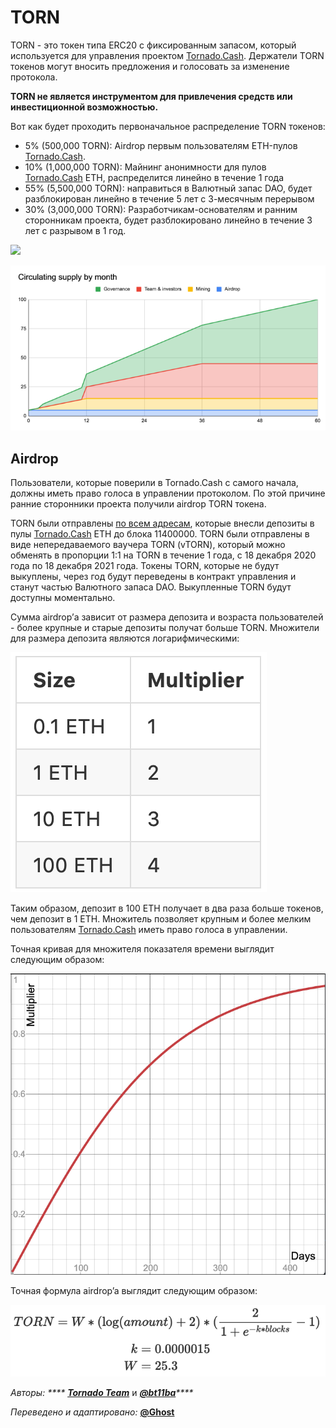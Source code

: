 # TORN

TORN - это токен типа ERC20 с фиксированным запасом, который используется для управления проектом [Tornado.Cash](https://tornado.cash). Держатели TORN токенов могут вносить предложения и голосовать за изменение протокола.

**TORN не является инструментом для привлечения средств или инвестиционной возможностью.**

Вот как будет проходить первоначальное распределение TORN токенов:

* 5% (500,000 TORN): Airdrop первым пользователям ETH-пулов [Tornado.Cash](https://tornado.cash).
* 10% (1,000,000 TORN): Майнинг анонимности для пулов [Tornado.Cash](http://tornado.cash) ETH, распределится линейно в течение 1 года
* 55% (5,500,000 TORN): направиться в Валютный запас DAO, будет разблокирован линейно в течение 5 лет с 3-месячным перерывом
* 30% (3,000,000 TORN): Разработчикам-основателям и ранним сторонникам проекта, будет разблокировано линейно в течение 3 лет с разрывом в 1 год.

![](../.gitbook/assets/1-bjggju1rn4\_qoxgcljfneq.png)

![](../.gitbook/assets/1-gmc0jw8zr5xfvrk5zyqmya.png)

## Airdrop <a href="#f04d" id="f04d"></a>

Пользователи, которые поверили в Tornado.Cash с самого начала, должны иметь право голоса в управлении протоколом. По этой причине ранние сторонники проекта получили airdrop TORN токена.

TORN были отправлены [по всем адресам](https://github.com/tornadocash/airdrop/blob/master/airdrop.csv), которые внесли депозиты в пулы [Tornado.Cash](http://tornado.cash) ETH до блока 11400000. TORN были отправлены в виде непередаваемого ваучера TORN (vTORN), который можно обменять в пропорции 1:1 на TORN в течение 1 года, с 18 декабря 2020 года по 18 декабря 2021 года. Токены TORN, которые не будут выкуплены, через год будут переведены в контракт управления и станут частью Валютного запаса DAO. Выкупленные TORN будут доступны моментально.

Сумма airdrop’а зависит от размера депозита и возраста пользователей - более крупные и старые депозиты получат больше TORN. Множители для размера депозита являются логарифмическими:

![](../.gitbook/assets/1-ogfrad8p3gez14zh4jndiq-2x.png)

Таким образом, депозит в 100 ETH получает в два раза больше токенов, чем депозит в 1 ETH. Множитель позволяет крупным и более мелким пользователям [Tornado.Cash](http://tornado.cash) иметь право голоса в управлении.

Точная кривая для множителя показателя времени выглядит следующим образом:

![](../.gitbook/assets/1-bje88nlnkbe29-zcs5agkw-2x.png)

Точная формула airdrop’a выглядит следующим образом:

![](../.gitbook/assets/1-megm4amqrrkx0qxva9iska-2x.png)

_Авторы: ****_ [_**Tornado Team**_](https://tornado-cash.medium.com/tornado-cash-governance-proposal-a55c5c7d0703) и [_**@bt11ba**_](https://torn.community/u/bt11ba/)_****_

_Переведено и адаптировано:_ [**@Ghost**](https://torn.community/u/ghost)
